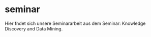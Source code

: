 # seminar

Hier fndet sich unsere Seminararbeit aus dem Seminar: Knowledge Discovery and Data Mining. 
